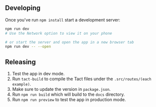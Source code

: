 ## Developing

Once you've run `npm install` start a development server:

```bash
npm run dev
# Use the Network option to view it on your phone

# or start the server and open the app in a new browser tab
npm run dev -- --open
```

## Releasing

1. Test the app in dev mode.
2. Run `tact-build` to compile the Tact files under the `.src/routes/(each example)`.
2. Make sure to update the version in `package.json`.
3. Run `npm run build` which will build to the `docs` directory.
4. Run `npm run preview` to test the app in production mode.
